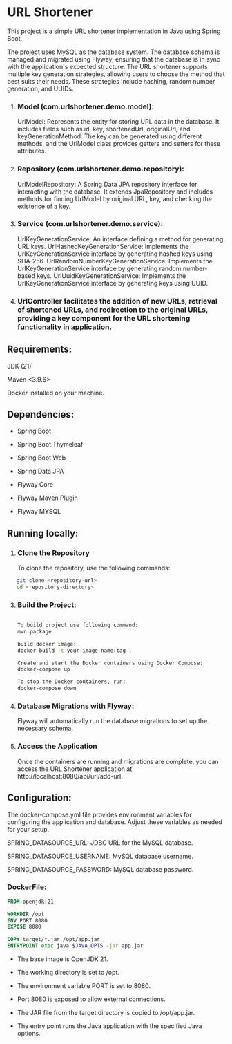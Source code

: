 # URL Shortener 
This project is a simple URL shortener implementation in Java using Spring Boot.

The project uses MySQL as the database system. The database schema is managed and migrated using Flyway, ensuring that the database is in sync with the application's expected structure.
The URL shortener supports multiple key generation strategies, allowing users to choose the method that best suits their needs. These strategies include hashing, random number generation, and UUIDs.

1. ### Model (com.urlshortener.demo.model):
   UrlModel: Represents the entity for storing URL data in the database. It includes fields such as id, key, shortenedUrl, originalUrl, and keyGenerationMethod. The key can be generated using different methods, and the UrlModel class provides getters and setters 
   for these attributes.
   
2. ### Repository (com.urlshortener.demo.repository):
   UrlModelRepository: A Spring Data JPA repository interface for interacting with the database. It extends JpaRepository and includes methods for finding UrlModel by original URL, key, and checking the existence of a key.

3. ### Service (com.urlshortener.demo.service):
   UrlKeyGenerationService: An interface defining a method for generating URL keys.
   UrlHashedKeyGenerationService: Implements the UrlKeyGenerationService interface by generating hashed keys using SHA-256.
   UrlRandomNumberKeyGenerationService: Implements the UrlKeyGenerationService interface by generating random number-based keys.
   UrlUuidKeyGenerationService: Implements the UrlKeyGenerationService interface by generating keys using UUID.

4. ### UrlController facilitates the addition of new URLs, retrieval of shortened URLs, and redirection to the original URLs, providing a key component for the URL shortening functionality in application.

## Requirements:

JDK (21)

Maven <3.9.6>

Docker installed on your machine.


## Dependencies:

- Spring Boot 

- Spring Boot Thymeleaf

- Spring Boot Web

- Spring Data JPA

- Flyway Core 

- Flyway Maven Plugin 

- Flyway MYSQL 


## Running locally:

1. ### Clone the Repository

   To clone the repository, use the following commands:

```bash
   git clone <repository-url>
   cd <repository-directory>
```


3. ### **Build the Project:**
   ```bash
   
   To build project use following command:
   mvn package
   
   build docker image:
   docker build -t your-image-name:tag .

   Create and start the Docker containers using Docker Compose:
   docker-compose up

   To stop the Docker containers, run:
   docker-compose down

4. ### Database Migrations with Flyway:
   Flyway will automatically run the database migrations to set up the necessary schema.

5. ### Access the Application
   Once the containers are running and migrations are complete, you can access the URL Shortener application at http://localhost:8080/api/url/add-url.

## Configuration:

The docker-compose.yml file provides environment variables for configuring the application and database. Adjust these variables as needed for your setup.

SPRING_DATASOURCE_URL: JDBC URL for the MySQL database.

SPRING_DATASOURCE_USERNAME: MySQL database username.

SPRING_DATASOURCE_PASSWORD: MySQL database password.

### DockerFile:
```Dockerfile
FROM openjdk:21

WORKDIR /opt
ENV PORT 8080
EXPOSE 8080

COPY target/*.jar /opt/app.jar
ENTRYPOINT exec java $JAVA_OPTS -jar app.jar
```

- The base image is OpenJDK 21.

- The working directory is set to /opt.

- The environment variable PORT is set to 8080.

- Port 8080 is exposed to allow external connections.

- The JAR file from the target directory is copied to /opt/app.jar.

- The entry point runs the Java application with the specified Java options.
   

